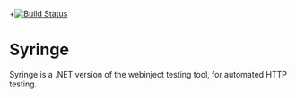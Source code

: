 +[![Build Status](https://travis-ci.org/yetanotherchris/syringe.svg?branch=master)](https://travis-ci.org/yetanotherchris/syringe)

# Syringe
Syringe is a .NET version of the webinject testing tool, for automated HTTP testing.

